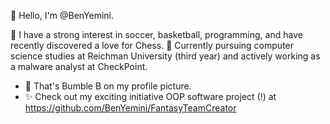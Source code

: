  👋 Hello, I'm @BenYemini.

👀 I have a strong interest in soccer, basketball, programming, and have recently discovered a love for Chess.
🌱 Currently pursuing computer science studies at Reichman University (third year) and actively working as a malware analyst at CheckPoint.
- 🤖 That's Bumble B on my profile picture.
- ✨ Check out my exciting initiative OOP software project (!) at https://github.com/BenYemini/FantasyTeamCreator
<!---
BenYemini/BenYemini is a ✨ special ✨ repository because its `README.md` (this file) appears on your GitHub profile.
You can click the Preview link to take a look at your changes.
--->
